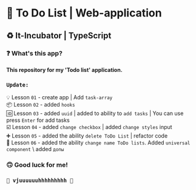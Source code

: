 # 📝 To Do List | Web-application 
## ♻️ It-Incubator | TypeScript ##
### ❓ What's this app? ###
#### This repository for my 'Todo list' application. 


### `Update:` ###     
💡 Lesson `01` - create app | Add `task-array`   
📦 Lesson `02` - added `hooks`  
🆔 Lesson `03` - added `uuid` | added to ability to `add tasks` | You can use press `Enter` for add tasks  
☑️ Lesson `04` - added `change checkbox` | added `change styles` input      
➕️ Lesson `05` - added the ability `delete ToDo List` | refactor code  
📝️ Lesson `06` - added the ability `change name ToDo lists`. Added `universal component`  \\ added `допы`  

### 🙃 Good luck for me! ###
### `🚀 vjuuuuuuhhhhhhhhh 🚀` ###
